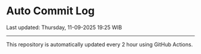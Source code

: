 # Auto Commit Log

Last updated: Thursday, 11-09-2025 19:25 WIB

---

This repository is automatically updated every 2 hour using GitHub Actions.
